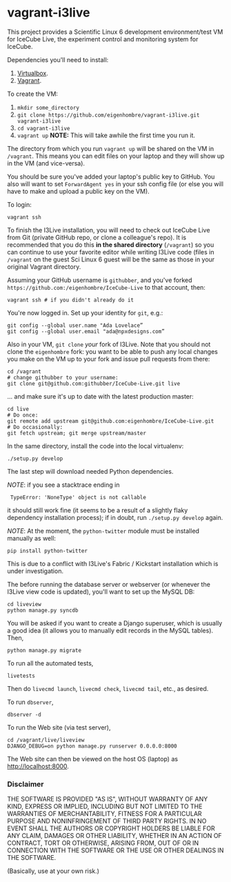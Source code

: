 vagrant-i3live
========================

This project provides a Scientific Linux 6 development
environment/test VM for IceCube Live, the experiment control and
monitoring system for IceCube.

Dependencies you'll need to install:

1. [Virtualbox](https://www.virtualbox.org/).
1. [Vagrant](http://vagrantup.com/).

To create the VM:

1. `mkdir some_directory`
1. `git clone https://github.com/eigenhombre/vagrant-i3live.git vagrant-i3live`
1. `cd vagrant-i3live`
1. `vagrant up`  **NOTE:** This will take awhile the first time you run it.

The directory from which you run `vagrant up` will be shared on the VM
in `/vagrant`. This means you can edit files on your laptop and they
will show up in the VM (and vice-versa).

You should be sure you've added your laptop's public key to GitHub.
You also will want to set `ForwardAgent yes` in your ssh config file
(or else you will have to make and upload a public key on the VM).

To login:

    vagrant ssh

To finish the I3Live installation, you will need to check out IceCube
Live from Git (private GitHub repo, or clone a colleague's repo). It
is recommended that you do this **in the shared directory**
(`/vagrant`) so you can continue to use your favorite editor while
writing I3Live code (files in `/vagrant` on the guest Sci Linux 6
guest will be the same as those in your original Vagrant directory.

Assuming your GitHub username is `githubber`, and you've
forked `https://github.com:/eigenhombre/IceCube-Live` to that account, then:

    vagrant ssh # if you didn't already do it

You're now logged in.  Set up your identity for `git`, e.g.:

    git config --global user.name "Ada Lovelace”
    git config --global user.email "ada@npxdesigns.com”

Also in your VM, `git clone` *your* fork of I3Live. Note that you
should not clone the `eigenhombre` fork: you want to be able to push
any local changes you make on the VM up to your fork and issue pull
requests from there:

    cd /vagrant
    # change githubber to your username:
    git clone git@github.com:githubber/IceCube-Live.git live  

... and make sure it's up to date with the latest production master:

    cd live
    # Do once:
    git remote add upstream git@github.com:eigenhombre/IceCube-Live.git
    # Do occasionally:
    git fetch upstream; git merge upstream/master

In the same directory, install the code into the local virtualenv:

    ./setup.py develop

The last step will download needed Python dependencies.

*NOTE*: if you see a stacktrace ending in

     TypeError: 'NoneType' object is not callable

it should still work fine (it seems to be a result of a slightly flaky
dependency installation process); if in doubt, run `./setup.py
develop` again.

*NOTE*: At the moment, the `python-twitter` module must be installed
 manually as well:

    pip install python-twitter

This is due to a conflict with I3Live's Fabric / Kickstart
installation which is under investigation.

The before running the database server or webserver (or whenever the
I3Live view code is updated), you'll want to set up the MySQL DB:

    cd liveview
    python manage.py syncdb

You will be asked if you want to create a Django superuser, which is
usually a good idea (it allows you to manually edit records in the
MySQL tables). Then,

    python manage.py migrate

To run all the automated tests,

    livetests

Then do `livecmd launch`, `livecmd check`, `livecmd tail`, etc., as desired.

To run `dbserver`,

    dbserver -d

To run the Web site (via test server),

    cd /vagrant/live/liveview
    DJANGO_DEBUG=on python manage.py runserver 0.0.0.0:8000

The Web site can then be viewed on the host OS (laptop) as
[http://localhost:8000](http://localhost:8000).

### Disclaimer

THE SOFTWARE IS PROVIDED "AS IS", WITHOUT WARRANTY OF ANY KIND, EXPRESS OR
IMPLIED, INCLUDING BUT NOT LIMITED TO THE WARRANTIES OF MERCHANTABILITY,
FITNESS FOR A PARTICULAR PURPOSE AND NONINFRINGEMENT OF THIRD PARTY RIGHTS. IN
NO EVENT SHALL THE AUTHORS OR COPYRIGHT HOLDERS BE LIABLE FOR ANY CLAIM,
DAMAGES OR OTHER LIABILITY, WHETHER IN AN ACTION OF CONTRACT, TORT OR
OTHERWISE, ARISING FROM, OUT OF OR IN CONNECTION WITH THE SOFTWARE OR THE USE
OR OTHER DEALINGS IN THE SOFTWARE.

(Basically, use at your own risk.)
